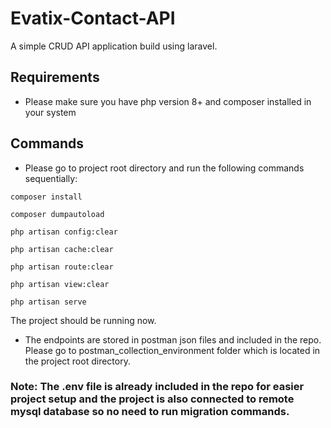 
# Evatix-Contact-API

A simple CRUD API application build using laravel.

## Requirements

* Please make sure you have php version 8+ and composer installed in your system

## Commands

* Please go to project root directory and run the following commands sequentially:

`composer install`

`composer dumpautoload`

`php artisan config:clear`

`php artisan cache:clear`

`php artisan route:clear`

`php artisan view:clear`

`php artisan serve`

The project should be running now.

* The endpoints are stored in postman json files and included in the repo. Please go to postman_collection_environment folder which is located in the project root directory.

### Note: The .env file is already included in the repo for easier project setup and the project is also connected to remote mysql database so no need to run migration commands.